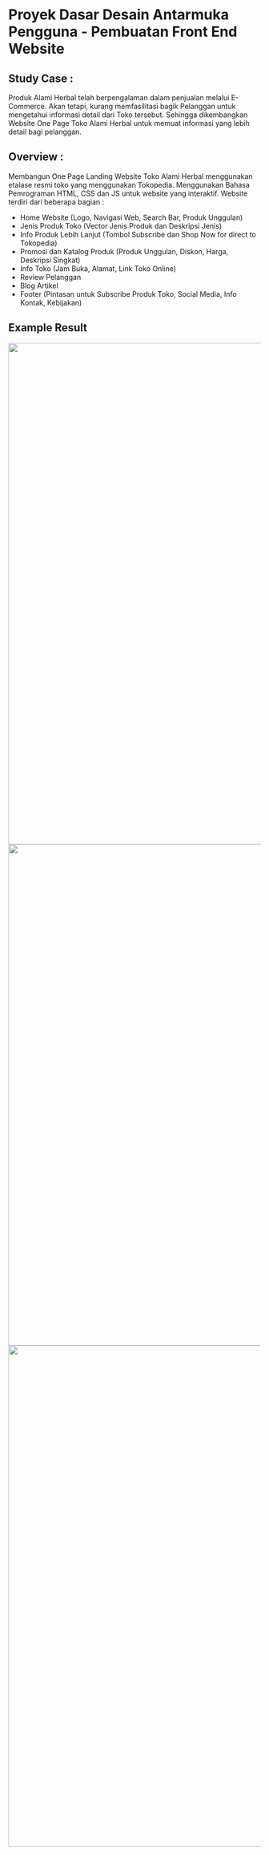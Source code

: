 # Proyek Dasar Desain Antarmuka Pengguna - Pembuatan Front End Website

## Study Case :
Produk Alami Herbal telah berpengalaman dalam penjualan melalui E-Commerce. Akan tetapi, 
kurang memfasilitasi bagik Pelanggan untuk mengetahui informasi detail dari Toko tersebut. 
Sehingga dikembangkan Website One Page Toko Alami Herbal untuk memuat informasi yang lebih detail bagi pelanggan.

## Overview :
Membangun One Page Landing Website Toko Alami Herbal menggunakan etalase resmi toko yang menggunakan Tokopedia.
Menggunakan Bahasa Pemrograman HTML, CSS dan JS untuk website yang interaktif. Website terdiri dari beberapa bagian :
- Home Website (Logo, Navigasi Web, Search Bar, Produk Unggulan)
- Jenis Produk Toko (Vector Jenis Produk dan Deskripsi Jenis)
- Info Produk Lebih Lanjut (Tombol Subscribe dan Shop Now for direct to Tokopedia)
- Promosi dan Katalog Produk (Produk Unggulan, Diskon, Harga, Deskripsi Singkat)
- Info Toko (Jam Buka, Alamat, Link Toko Online)
- Review Pelanggan
- Blog Artikel
- Footer (Pintasan untuk Subscribe Produk Toko, Social Media, Info Kontak, Kebijakan)

## Example Result
<img align="center" width="1000" src="Desktop-1.png" />
<img align="center" width="1000" src="Desktop-4.png" />
<img align="center" width="1000" src="Desktop-7.png" />

